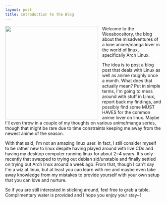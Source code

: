 ```yaml
---
layout: post
title: Introduction to the Blog
---
```


<img width="300px" align="left" style="padding-right: 10px" src="http://media.animevice.com/uploads/0/4/86162-maids_super.jpg" />

Welcome to the Weeaboository, the blog about the misadventures of a lone anime/manga lover in the world of linux, specifically Arch Linux.

The idea is to post a blog post that deals with Linux as well as anime roughly once a month. What does that actually mean? Put in simple terms, I'm going to mess around with stuff in Linux, report back my findings, and possibly find some MUST HAVES for the common anime lover on linux. Maybe I'll even throw in a couple of my thoughts on various anime/manga series, though that might be rare due to time constraints keeping me away from the newest anime of the season.

With that said, I'm not an amazing linux user. In fact, I still consider myself to be rather new to linux despite having played around with live CDs and having my desktop computer running linux for about 2~4 years. It's only recently that swapped to trying out debian sid/unstable and finally settled on trying out Arch linux around a week ago. From that, though I can't say I'm a wiz at linux, but at least you can learn with me and maybe even take away knowledge from my mistakes to provide yourself with your own setup that you can love and nurture.

So if you are still interested in sticking around, feel free to grab a table. Complimentary water is provided and I hope you enjoy your stay~!
